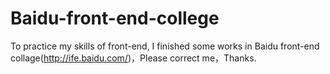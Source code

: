 # Baidu-front-end-college

To practice my skills of front-end, I finished some works in Baidu front-end collage(http://ife.baidu.com/)，Please correct me，Thanks.
